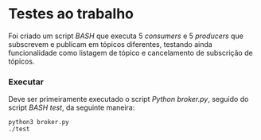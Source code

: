 


# Testes ao trabalho

Foi criado um script *BASH* que executa 5 *consumers* e 5 *producers* que subscrevem e publicam em tópicos diferentes, testando ainda funcionalidade como listagem de tópico e cancelamento de subscrição de tópicos.

### Executar
Deve ser primeiramente executado o script *Python broker.py*, seguido do script *BASH* *test*, da seguinte maneira:

    python3 broker.py
    ./test


 
